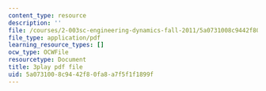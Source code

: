 ```yaml
---
content_type: resource
description: ''
file: /courses/2-003sc-engineering-dynamics-fall-2011/5a0731008c9442f80fa8a7f5f1f1899f_p9DHjoLS3GA.pdf
file_type: application/pdf
learning_resource_types: []
ocw_type: OCWFile
resourcetype: Document
title: 3play pdf file
uid: 5a073100-8c94-42f8-0fa8-a7f5f1f1899f
---
```

